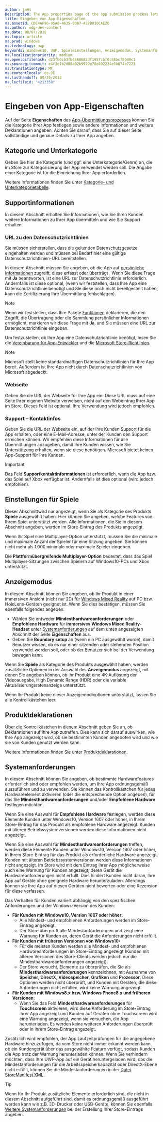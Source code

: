 ```yaml
---
author: jnHs
Description: The App properties page of the app submission process lets you define your app's category and indicate hardware preferences or other declarations.
title: Eingeben von App-Eigenschaften
ms.assetid: CDE4AF96-95A0-4635-9D07-A27B810CAE26
ms.author: wdg-dev-content
ms.date: 08/07/2018
ms.topic: article
ms.prod: windows
ms.technology: uwp
keywords: Windows10, UWP, Spieleinstellungen, Anzeigemodus, Systemanforderungen, Hardwareanforderungen, Mindestanforderungen an die Hardware, empfohlene Hardware, Datenschutzrichtlinie, Kontaktinformationen für den Support, App-Website, Supportinformationen
ms.localizationpriority: medium
ms.openlocfilehash: d23fb0cb3fb4668682df1957cbf0c88bcf8649c1
ms.sourcegitcommit: e4f3e1b2d08a02b9920e78e802234e5b674e7223
ms.translationtype: MT
ms.contentlocale: de-DE
ms.lasthandoff: 09/26/2018
ms.locfileid: "4213350"
---
```

# <a name="enter-app-properties"></a>Eingeben von App-Eigenschaften

Auf der Seite **Eigenschaften** des [App-Übermittlungsprozesses](app-submissions.md) können Sie die Kategorie Ihrer App festlegen sowie andere Informationen und weitere Deklarationen angeben. Achten Sie darauf, dass Sie auf dieser Seite vollständige und genaue Details zu Ihrer App angeben.


## <a name="category-and-subcategory"></a>Kategorie und Unterkategorie

Geben Sie hier die Kategorie (und ggf. eine Unterkategorie/Genre) an, die im Store zur Kategorisierung der App verwendet werden soll. Die Angabe einer Kategorie ist für die Einreichung Ihrer App erforderlich.

Weitere Informationen finden Sie unter [Kategorie- und Unterkategorietabelle](category-and-subcategory-table.md).


## <a name="support-info"></a>Supportinformationen

In diesem Abschnitt erhalten Sie Informationen, wie Sie Ihren Kunden weitere Informationen zu Ihrer App übermitteln und wie Sie Support erhalten.

### <a name="privacy-policy-url"></a>URL zu den Datenschutzrichtlinien

Sie müssen sicherstellen, dass die geltenden Datenschutzgesetze eingehalten werden und müssen bei Bedarf hier eine gültige Datenschutzrichtlinien-URL bereitstellen.

In diesem Abschnitt müssen Sie angeben, ob die App auf [persönliche Informationen](https://docs.microsoft.com/legal/windows/agreements/store-policies#105-personal-information) zugreift, diese erfasst oder überträgt . Wenn Sie diese Frage mit **Ja** beantworten, ist eine URL zur Datenschutzrichtlinie erforderlich. Andernfalls ist diese optional, (wenn wir feststellen, dass Ihre App eine Datenschutzrichtlinie benötigt und Sie diese noch nicht bereitgestellt haben, kann die Zertifizierung Ihre Übermittlung fehlschlagen).

> [!NOTE]
> Wenn wir feststellen, dass Ihre Pakete [Funktionen](../packaging/app-capability-declarations.md) deklarieren, die den Zugriff, die Übertragung oder die Sammlung persönlicher Informationen ermöglicht, markieren wir diese Frage mit **Ja**, und Sie müssen eine URL zur Datenschutzrichtlinie eingeben.

Um festzustellen, ob Ihre App eine Datenschutzrichtlinie benötigt, lesen Sie die [Vereinbarung für App-Entwickler](https://docs.microsoft.com/legal/windows/agreements/app-developer-agreement) und die [Microsoft Store-Richtlinien](https://docs.microsoft.com/legal/windows/agreements/store-policies#105-personal-information). 

> [!NOTE]
> Microsoft stellt keine standardmäßigen Datenschutzrichtlinien für Ihre App bereit. Außerdem ist Ihre App nicht durch Datenschutzrichtlinien von Microsoft abgedeckt. 


### <a name="website"></a>Webseite

Geben Sie die URL der Webseite für Ihre App ein. Diese URL muss auf eine Seite Ihrer eigenen Website verweisen, nicht auf den Webeintrag Ihrer App im Store. Dieses Feld ist optional. Ihre Verwendung wird jedoch empfohlen.

### <a name="support-contact-info"></a>Support – Kontaktinfos

Geben Sie die URL der Webseite ein, auf der Ihre Kunden Support für die App erhalten, oder eine E-Mail-Adresse, unter der Kunden den Support erreichen können. Wir empfehlen diese Informationen für alle Übermittlungen anzugeben, damit Ihre Kunden wissen, wie Sie Unterstützung erhalten, wenn sie diese benötigen. Microsoft bietet keinen App-Support für Ihre Kunden.

> [!IMPORTANT]
> Das Feld **Supportkontaktinformationen** ist erforderlich, wenn die App bzw. das Spiel auf Xbox verfügbar ist. Andernfalls ist dies optional (wird jedoch empfohlen).


## <a name="game-settings"></a>Einstellungen für Spiele

Dieser Abschnittwird nur angezeigt, wenn Sie als Kategorie des Produkts **Spiele** ausgewählt haben. Hier können Sie angeben, welche Features von Ihrem Spiel unterstützt werden. Alle Informationen, die Sie in diesem Abschnitt angeben, werden im Store-Eintrag des Produkts angezeigt.

Wenn Ihr Spiel eine Multiplayer-Option unterstützt, müssen Sie die minimale und maximale Anzahl der Spieler für eine Sitzung angeben. Sie können nicht mehr als 1.000 minimale oder maximale Spieler eingeben.

Die **Plattformübergreifende Multiplayer-Option** bedeutet, dass das Spiel Multiplayer-Sitzungen zwischen Spielern auf Windows10-PCs und Xbox unterstützt.


## <a name="display-mode"></a>Anzeigemodus

In diesem Abschnitt können Sie angeben, ob Ihr Produkt in einer immersiven Ansicht (nicht nur 2D) für [Windows Mixed Reality](https://developer.microsoft.com/windows/mixed-reality) auf PC bzw. HoloLens-Geräten geeignet ist. Wenn Sie dies bestätigen, müssen Sie ebenfalls folgendes angeben:
- Wählen Sie entweder **Mindesthardwareanforderungen** oder **Empfohlene Hardware** für **immersives Windows Mixed Reality-Headset** unter [Systemanforderungen](#system-requirements) auf dem unten angezeigten Abschnitt der Seite **Eigenschaften** aus.
- Geben Sie **Boundary setup** an (wenn ein PC ausgewählt wurde), damit Benutzer wissen, ob es nur einer sitzenden oder stehenden Position verwendet werden soll, oder ob der Benutzer sich bei der Verwendung bewegen kann. 

Wenn Sie **Spiele** als Kategorie des Produkts ausgewählt haben, werden zusätzliche Optionen in der Auswahl des **Anzeigemodus** angezeigt, mit denen Sie angeben können, ob Ihr Produkt eine 4K-Auflösung der Videoausgabe, High Dynamic Range (HDR) oder die variable Aktualisierungsratenanzeige unterstützt.

Wenn Ihr Produkt keine dieser Anzeigemodioptionen unterstützt, lassen Sie alle Kontrollkästchen leer.


## <a name="product-declarations"></a>Produktdeklarationen

Über die Kontrollkästchen in diesem Abschnitt geben Sie an, ob Deklarationen auf Ihre App zutreffen. Dies kann sich darauf auswirken, wie Ihre App angezeigt wird, ob sie bestimmten Kunden angeboten wird und wie sie von Kunden genutzt werden kann.

Weitere Informationen finden Sie unter [Produktdeklarationen](app-declarations.md).

## <a name="system-requirements"></a>Systemanforderungen

In diesem Abschnitt können Sie angeben, ob bestimmte Hardwarefeatures erforderlich sind oder empfohlen werden, um Ihre App ordnungsgemäß auszuführen und zu verwenden. Sie können das Kontrollkästchen für jedes Hardwareelement aktivieren (oder die entsprechende Option angeben), für das Sie **Mindesthardwareanforderungen** und/oder **Empfohlene Hardware** festlegen möchten.

Wenn Sie eine Auswahl für **Empfohlene Hardware** festlegen, werden diese Elemente Kunden unter Windows10, Version 1607 oder höher, in Ihrem Store-Eintrag für das Produkt als empfohlene Hardware angezeigt. Kunden mit älteren Betriebssystemversionen werden diese Informationen nicht angezeigt.

Wenn Sie eine Auswahl für **Mindesthardwareanforderungen** treffen, werden diese Elemente Kunden unter Windows10, Version 1607 oder höher, in Ihrem Store-Eintrag für das Produkt als erforderliche Hardware angezeigt. Kunden mit älteren Betriebssystemversionen werden diese Informationen nicht angezeigt. Im Store wird mit dem Eintrag Ihrer App möglicherweise auch eine Warnung für Kunden angezeigt, deren Gerät die Hardwareanforderungen nicht erfüllt. Dies hindert Kunden nicht daran, Ihre App auf Geräte ohne geeignete Hardware herunterzuladen. Allerdings können sie Ihre App auf diesen Geräten nicht bewerten oder eine Rezension für diese verfassen. 

Das Verhalten für Kunden variiert abhängig von den spezifischen Anforderungen und der Windows-Version des Kunden:

- **Für Kunden mit Windows10, Version 1607 oder höher:**
     - Alle Mindest- und empfohlenen Anforderungen werden im Store-Eintrag angezeigt.
     - Der Store überprüft alle Mindestanforderungen und zeigt eine Warnung für Kunden an, deren Gerät die Anforderungen nicht erfüllt.
- **Für Kunden mit früheren Versionen von Windows10:**
     - Für die meisten Kunden werden alle Mindest- und empfohlenen Hardwareanforderungen im Store-Eintrag angezeigt (Kunden mit älteren Versionen des Store-Clients werden jedoch nur die Mindesthardwareanforderungen angezeigt).
     - Der Store versucht, Elemente zu überprüfen, die Sie als **Mindesthardwareanforderungen** kennzeichnen, mit Ausnahme von **Speicher**, **DirectX**, **Videospeicher**, **Grafiken** und **Prozessor**. Diese Optionen werden nicht überprüft, und Kunden mit Geräten, die diese Anforderungen nicht erfüllen, wird keine Warnung angezeigt. 
- **Für Kunden mit Windows8.x bzw. Windows Phone8.x und früheren Versionen:**
     - Wenn Sie das Feld **Mindesthardwareanforderungen** für **Touchscreen** aktivieren, wird diese Anforderung im Store-Eintrag Ihrer App angezeigt und Kunden auf Geräten ohne Touchscreen wird eine Warnung angezeigt, wenn sie versuchen, die App herunterladen. Es werden keine weiteren Anforderungen überprüft oder in Ihrem Store-Eintrag angezeigt.

Zusätzlich wird empfohlen, der App Laufzeitprüfungen für die angegebene Hardware hinzuzufügen, da vom Store nicht immer erkannt werden kann, ob ein Kundengerät über das ausgewählte Feature verfügt, sodass Kunden die App trotz der Warnung herunterladen können. Wenn Sie verhindern möchten, dass Ihre UWP-App auf ein Gerät heruntergeladen wird, das die Mindestanforderungen für die Arbeitsspeicherkapazität oder DirectX-Ebene nicht erfüllt, können Sie die Mindestanforderungen in der [Datei StoreManifest XML](https://docs.microsoft.com/uwp/schemas/storemanifest/storemanifestschema2015/schema-root).

> [!TIP]
> Wenn für Ihr Produkt zusätzliche Elemente erforderlich sind, die nicht in diesem Abschnitt aufgeführt sind, damit es ordnungsgemäß ausgeführt werden kann wie z.B. 3D-Drucker oder USB-Geräte, können Sie ebenfalls [Weitere Systemanforderungen](create-app-store-listings.md#additional-system-requirements) bei der Erstellung Ihrer Store-Eintrags angeben.





